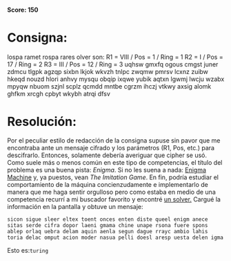 
#### Score: 150
# Consigna:
lospa ramet rospa rares olver son:
R1 = VIII / Pos = 1 / Ring = 1
R2 = I / Pos = 17 / Ring = 2
R3 = III / Pos = 12 / Ring = 3
uqhsw gmxfq ogous cmgst juner zdmcu tlgpk agzqp sixbn
lkjok wkvzh tnlpc zwqmw pmrsv lcxnz zuibw hkeqd nouzd
hlori anhvy mysqu obqip ixqwe yubik aqtxn lgwmj lwcju
wzabx mpyqw nbuom szjnl scplz qcmdd mntbe cgrzm ihczj
vtkwy axsig alomk ghfkm xrcgh cpbyt wkybh atrqi dfsv

# Resolución:
Por el peculiar estilo de redacción de la consigna supuse sin pavor que me encontraba ante un mensaje cifrado y los parámetros (R1, Pos, etc.) para descifrarlo. Entonces, solamente debería averiguar que cipher se usó. Como suele más o menos común en este tipo de competencias, el título del problema es una buena pista: _Enigma_. Si no les suena a nada: [Enigma Machine](https://en.wikipedia.org/wiki/Enigma_machine) y, ya puestos, vean _The Imitation Game_. En fin, podría estudiar el comportamiento de la máquina concienzudamente e implementarlo de manera que me haga sentir orgulloso pero como estaba en medio de una competencia recurrí a mi buscador favorito y encontré [un solver.](https://cryptii.com/enigma-machine)
Cargué la información en la pantalla y obtuve un mensaje:
```
sicon sigue sleer eltex toent onces enten diste queel enigm anece sitas serde cifra dopor laeni gmama chine unape rsona fuere spons ablep orlaq uebra delam aquin aenla segun dague rrayc ambio lahis toria delac omput acion moder nasua pelli doesl aresp uesta delen igma
```
Esto es:```turing```